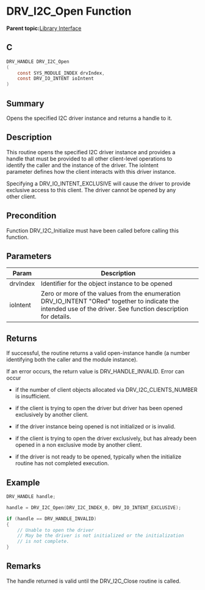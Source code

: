 # DRV\_I2C\_Open Function

**Parent topic:**[Library Interface](GUID-5A5146D2-73C2-43B1-8ADE-95E0184AF1A5.md)

## C

```c
DRV_HANDLE DRV_I2C_Open
(
    const SYS_MODULE_INDEX drvIndex,
    const DRV_IO_INTENT ioIntent
)
```

## Summary

Opens the specified I2C driver instance and returns a handle to it.

## Description

This routine opens the specified I2C driver instance and provides a<br />handle that must be provided to all other client-level operations to<br />identify the caller and the instance of the driver. The ioIntent<br />parameter defines how the client interacts with this driver instance.

Specifying a DRV\_IO\_INTENT\_EXCLUSIVE will cause the driver to provide<br />exclusive access to this client. The driver cannot be opened by any<br />other client.

## Precondition

Function DRV\_I2C\_Initialize must have been called before calling this function.

## Parameters

|Param|Description|
|-----|-----------|
|drvIndex|Identifier for the object instance to be opened|
|ioIntent|Zero or more of the values from the enumeration DRV\_IO\_INTENT "ORed" together to indicate the intended use of the driver. See function description for details.|

## Returns

If successful, the routine returns a valid open-instance handle \(a number identifying both the caller and the module instance\).

If an error occurs, the return value is DRV\_HANDLE\_INVALID. Error can occur

-   if the number of client objects allocated via DRV\_I2C\_CLIENTS\_NUMBER is insufficient.

-   if the client is trying to open the driver but driver has been opened exclusively by another client.

-   if the driver instance being opened is not initialized or is invalid.

-   if the client is trying to open the driver exclusively, but has already been opened in a non exclusive mode by another client.

-   if the driver is not ready to be opened, typically when the initialize routine has not completed execution.


## Example

```c
DRV_HANDLE handle;

handle = DRV_I2C_Open(DRV_I2C_INDEX_0, DRV_IO_INTENT_EXCLUSIVE);

if (handle == DRV_HANDLE_INVALID)
{
    // Unable to open the driver
    // May be the driver is not initialized or the initialization
    // is not complete.
}
```

## Remarks

The handle returned is valid until the DRV\_I2C\_Close routine is called.

